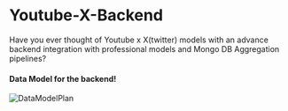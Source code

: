 # Youtube-X-Backend
Have you ever thought of Youtube x X(twitter) models with an advance backend integration with professional models and Mongo DB Aggregation pipelines?


#### Data Model for the backend!
![DataModelPlan](https://github.com/user-attachments/assets/e10a871d-a56b-4529-b0f6-c6b502339234)
